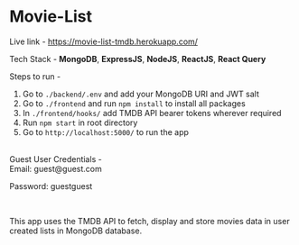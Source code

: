 # Movie-List

Live link - https://movie-list-tmdb.herokuapp.com/

Tech Stack - **MongoDB**, **ExpressJS**, **NodeJS**, **ReactJS**, **React Query**


Steps to run - 

 1. Go to `./backend/.env` and add your MongoDB URI and JWT salt
 2. Go to `./frontend` and run `npm install` to install all packages
 3. In `./frontend/hooks/` add TMDB API bearer tokens wherever required
 4. Run `npm start` in root directory
 5. Go to `http://localhost:5000/` to run the app 

<br/>
Guest User Credentials - 
 <br/>
 Email: guest@guest.com
 
 Password: guestguest

<br/>

This app uses the TMDB API to fetch, display and store movies data in user created lists in MongoDB database.


